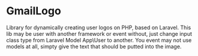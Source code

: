 # GmailLogo
Library for dynamically creating user logos on PHP, based on Laravel. This lib may be user with another framework or event without, just change input class type from Laravel Model App\User to another. You event may not use models at all, simpty give the text that should be putted into the image.
